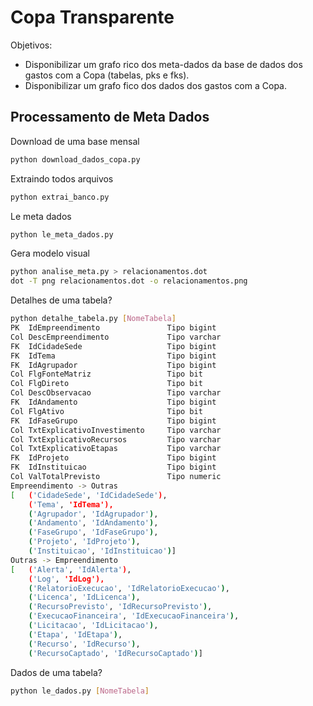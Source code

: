 # Copa Transparente

Objetivos:

* Disponibilizar um grafo rico dos meta-dados da base de dados dos gastos com a Copa (tabelas, pks e fks).
* Disponibilizar um grafo fico dos dados dos gastos com a Copa.

## Processamento de Meta Dados

Download de uma base mensal

```sh
python download_dados_copa.py
```

Extraindo todos arquivos

```sh
python extrai_banco.py
```

Le meta dados

```sh
python le_meta_dados.py
```

Gera modelo visual

```sh
python analise_meta.py > relacionamentos.dot
dot -T png relacionamentos.dot -o relacionamentos.png
```

Detalhes de uma tabela?

```sh
python detalhe_tabela.py [NomeTabela]
PK  IdEmpreendimento               Tipo bigint
Col DescEmpreendimento             Tipo varchar
FK  IdCidadeSede                   Tipo bigint
FK  IdTema                         Tipo bigint
FK  IdAgrupador                    Tipo bigint
Col FlgFonteMatriz                 Tipo bit
Col FlgDireto                      Tipo bit
Col DescObservacao                 Tipo varchar
FK  IdAndamento                    Tipo bigint
Col FlgAtivo                       Tipo bit
FK  IdFaseGrupo                    Tipo bigint
Col TxtExplicativoInvestimento     Tipo varchar
Col TxtExplicativoRecursos         Tipo varchar
Col TxtExplicativoEtapas           Tipo varchar
FK  IdProjeto                      Tipo bigint
FK  IdInstituicao                  Tipo bigint
Col ValTotalPrevisto               Tipo numeric
Empreendimento -> Outras
[   ('CidadeSede', 'IdCidadeSede'),
    ('Tema', 'IdTema'),
    ('Agrupador', 'IdAgrupador'),
    ('Andamento', 'IdAndamento'),
    ('FaseGrupo', 'IdFaseGrupo'),
    ('Projeto', 'IdProjeto'),
    ('Instituicao', 'IdInstituicao')]
Outras -> Empreendimento
[   ('Alerta', 'IdAlerta'),
    ('Log', 'IdLog'),
    ('RelatorioExecucao', 'IdRelatorioExecucao'),
    ('Licenca', 'IdLicenca'),
    ('RecursoPrevisto', 'IdRecursoPrevisto'),
    ('ExecucaoFinanceira', 'IdExecucaoFinanceira'),
    ('Licitacao', 'IdLicitacao'),
    ('Etapa', 'IdEtapa'),
    ('Recurso', 'IdRecurso'),
    ('RecursoCaptado', 'IdRecursoCaptado')]
```

Dados de uma tabela?

```sh
python le_dados.py [NomeTabela]
```
